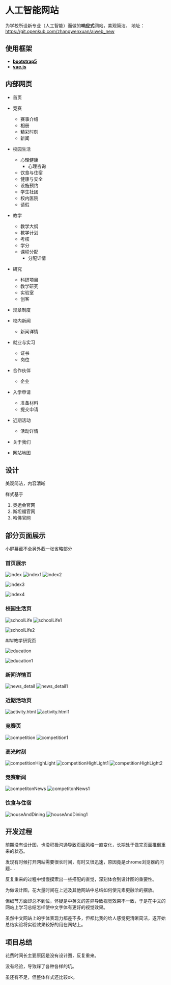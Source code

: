 # 人工智能网站

为学校所设新专业（人工智能）而做的**响应式**网站，美观简洁。
地址：https://git.openkub.com/zhangwenxuan/aiweb_new

## 使用框架

- **<a href="https://getbootstrap.com/ " style="color:black">bootstrap5</a>**
- **<a href="https://vuejs.org/"  style="color:black">vue.js</a>**

## 内部网页

- 首页

- 竞赛

  - 赛事介绍
  - 相册
  - 精彩时刻
  - 新闻

- 校园生活

  - 心理健康
    - 心理咨询
  - 饮食与住宿
  - 健康与安全
  - 设施预约
  - 学生社团
  - 校内医院
  - 请假

- 教学

  - 教学大纲
  - 教学计划
  - 考核
  - 学分
  - 课程分配
    - 分配详情

- 研究

  - 科研项目
  - 教学研究
  - 实验室
  - 创客

- 规章制度

- 校内新闻

  - 新闻详情

- 就业与实习

  - 证书
  - 岗位

- 合作伙伴

  - 企业

- 入学申请

  - 准备材料
  - 提交申请

- 近期活动

  - 活动详情

- 关于我们

- 网站地图



## 设计

美观简洁，内容清晰

样式基于

1. 奥运会官网
2. 斯坦福官网
3. 哈佛官网

## 部分页面展示

小屏幕截不全另外截一张省略部分

### 首页展示

![index](readmeImg/index.png)
![index1](readmeImg/index1.png)
![index2](readmeImg/index2.png)

![index3](readmeImg/index3.png)

![index4](readmeImg/index4.png)

### 校园生活页
![schoolLife](readmeImg/schoolLife.png)
![schoolLife1](readmeImg/schoolLife1.png)

![schoolLife2](readmeImg/schoolLife2.png)

###教学研究页

![education](readmeImg/education.png)

![education1](readmeImg/education1.png)

### 新闻详情页

![news_detail](readmeImg/news_detail.png)
![news_detail1](readmeImg/news_detail1.png)

### 近期活动页

![activity.html](readmeImg/activity.html.png)
![activity.html1](readmeImg/activity.html1.png)


### 竞赛页

![competition](readmeImg/competition.png)
![competition1](readmeImg/competition1.png)

### 高光时刻

![competitionHighLight](readmeImg/competitionHighLight.png)
![competitionHighLight1](readmeImg/competitionHighLight1.png)
![competitionHighLight2](readmeImg/competitionHighLight2.png)

### 竞赛新闻

![competitonNews](readmeImg/competitonNews.png)
![competitonNews1](readmeImg/competitonNews1.png)


### 饮食与住宿

![houseAndDining](readmeImg/houseAndDining.png)
![houseAndDining1](readmeImg/houseAndDining1.png)


## 开发过程

前期没有设计图，也没积极沟通导致页面风格一直变化，长期处于做完页面推倒重来的状态。

发现有时候打开网站需要很长时间，有时又很迅速，原因竟是chrome浏览器的问题....

反复重来的过程中慢慢摸索出一些搭配的直觉，深刻体会到设计图的重要性。

为做设计图，花大量时间在上述及其他网站中总结如何使元素更融洽的摆放。

但细节方面却总不到位，怀疑是中英文的差异导致视觉效果不一致，于是在中文的网站上学习总结怎样使中文字体有更好的视觉效果。

虽然中文网站上的字体表现力都差不多，但都比我的给人感觉更清晰简洁，遂开始总结实验将实验效果较好的用在网站上。

## 项目总结

花费时间长主要原因是没有设计图，反复重来。

没有经验，导致踩了各种各样的坑。

虽还有不足，但整体样式还比较ok。